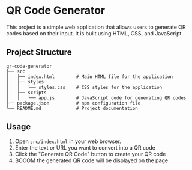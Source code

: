 # QR Code Generator

This project is a simple web application that allows users to generate QR codes based on their input. It is built using HTML, CSS, and JavaScript.

## Project Structure

```Layout VS
qr-code-generator
├── src
│   ├── index.html        # Main HTML file for the application
│   ├── styles
│   │   └── styles.css    # CSS styles for the application
│   ├── scripts
│   │   └── app.js        # JavaScript code for generating QR codes
├── package.json          # npm configuration file
└── README.md             # Project documentation
```

## Usage

1. Open `src/index.html` in your web browser.
2. Enter the text or URL you want to convert into a QR code
3. Click the "Generate QR Code" button to create your QR code
4. BOOOM the generated QR code will be displayed on the page
